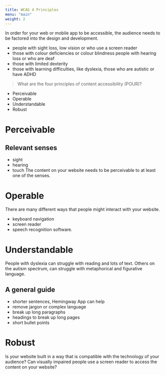 ```yaml
---
title: WCAG 4 Principles
menu: "main"
weight: 2
---
```


In order for your web or mobile app to be accessible, the audience needs to be factored into the design and development. 

- people with sight loss, low vision or who use a screen reader
- those with colour deficiencies or colour blindness
people with hearing loss or who are deaf
- those with limited dexterity
- those with learning difficulties, like dyslexia, those who are autistic or have ADHD

> What are the four principles of content accessibility (POUR)?
- Perceivable
- Operable 
- Understandable
- Robust 

# Perceivable
## Relevant senses
- sight
- hearing
- touch
The content on your website needs to be perceivable to at least one of the senses.

# Operable
There are many different ways that people might interact with your website.
- keyboard navigation
- screen reader
- speech recognition software.

# Understandable
People with dyslexia can struggle with reading and lots of text. Others on the autism spectrum, can struggle with metaphorical and figurative language.

## A general guide
- shorter sentences, Hemingway App can help
- remove jargon or complex language
- break up long paragraphs
- headings to break up long pages
- short bullet points

# Robust
Is your website built in a way that is compatible with the technology of your audience? 
Can visually impaired people use a screen reader to access the content on your website?